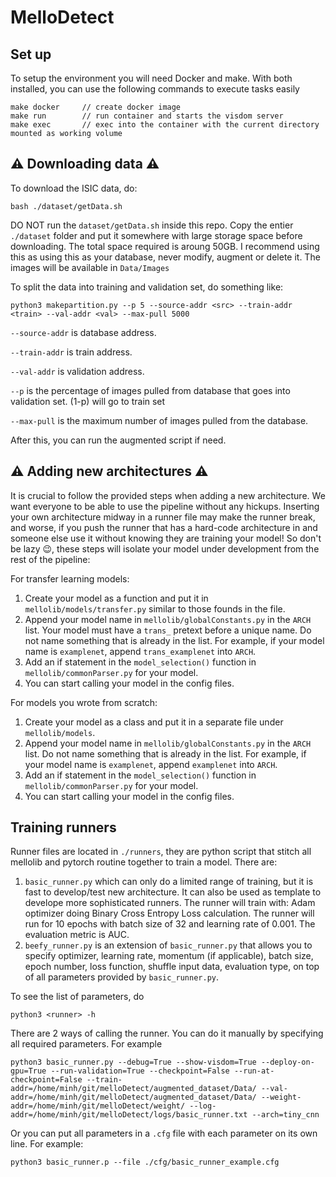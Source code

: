 # MelloDetect

## Set up
To setup the environment you will need Docker and make. With both installed, you can use the following commands to execute tasks easily
```
make docker     // create docker image
make run        // run container and starts the visdom server
make exec       // exec into the container with the current directory mounted as working volume
```
## :warning:	Downloading data :warning:
To download the ISIC data, do:
```
bash ./dataset/getData.sh
```
DO NOT run the `dataset/getData.sh` inside this repo. Copy the entier `./dataset` folder and put it somewhere with large storage space before downloading. The total space required is aroung 50GB. I recommend using this as using this as your database, never modify, augment or delete it. The images will be available in `Data/Images`

To split the data into training and validation set, do something like:
```
python3 makepartition.py --p 5 --source-addr <src> --train-addr <train> --val-addr <val> --max-pull 5000
```
`--source-addr` is database address.

`--train-addr` is train address.

`--val-addr` is validation address.

`--p` is the percentage of images pulled from database that goes into validation set. (1-p) will go to train set

`--max-pull` is the maximum number of images pulled from the database.

After this, you can run the augmented script if need.

## :warning:	Adding new architectures :warning:
It is crucial to follow the provided steps when adding a new architecture. We want everyone to be able to use the pipeline without any hickups. Inserting your own architecture midway in a runner file may make the runner break, and worse, if you push the runner that has a hard-code architecture in and someone else use it without knowing they are training your model! So don't be lazy :wink:, these steps will isolate your model under development from the rest of the pipeline:

For transfer learning models:
1. Create your model as a function and put it in `mellolib/models/transfer.py` similar to those founds in the file.
2. Append your model name in `mellolib/globalConstants.py` in the `ARCH` list. Your model must have a `trans_` pretext before a unique name. Do not name something that is already in the list. For example, if your model name is `examplenet`, append `trans_examplenet` into `ARCH`.
3. Add an if statement in the `model_selection()` function in `mellolib/commonParser.py` for your model.
4. You can start calling your model in the config files.

For models you wrote from scratch:
1. Create your model as a class and put it in a separate file under `mellolib/models`.
2. Append your model name in `mellolib/globalConstants.py` in the `ARCH` list. Do not name something that is already in the list. For example, if your model name is `examplenet`, append `examplenet` into `ARCH`.
3. Add an if statement in the `model_selection()` function in `mellolib/commonParser.py` for your model.
4. You can start calling your model in the config files.

## Training runners
Runner files are located in `./runners`, they are python script that stitch all mellolib and pytorch routine together to train a model. There are:
1. `basic_runner.py` which can only do a limited range of training, but it is fast to develop/test new architecture. It can also be used as template to develope more sophisticated runners. The runner will train with: Adam optimizer doing Binary Cross Entropy Loss calculation. The runner will run for 10 epochs with batch size of 32 and learning rate of 0.001. The evaluation metric is AUC.
2. `beefy_runner.py` is an extension of `basic_runner.py` that allows you to specify optimizer, learning rate, momentum (if applicable), batch size, epoch number, loss function, shuffle input data, evaluation type, on top of all parameters provided by `basic_runner.py`.

To see the list of parameters, do
```
python3 <runner> -h
```
There are 2 ways of calling the runner. You can do it manually by specifying all required parameters. For example
```
python3 basic_runner.py --debug=True --show-visdom=True --deploy-on-gpu=True --run-validation=True --checkpoint=False --run-at-checkpoint=False --train-addr=/home/minh/git/melloDetect/augmented_dataset/Data/ --val-addr=/home/minh/git/melloDetect/augmented_dataset/Data/ --weight-addr=/home/minh/git/melloDetect/weight/ --log-addr=/home/minh/git/melloDetect/logs/basic_runner.txt --arch=tiny_cnn

```
Or you can put all parameters in a `.cfg` file with each parameter on its own line. For example:
```
python3 basic_runner.p --file ./cfg/basic_runner_example.cfg
```
